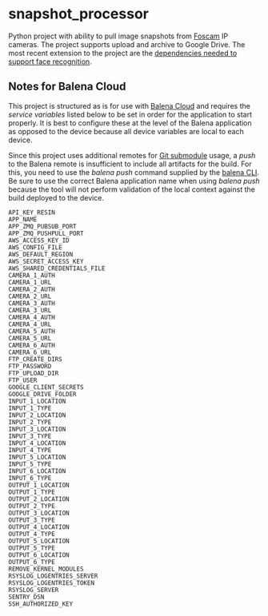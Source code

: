 # snapshot_processor

Python project with ability to pull image snapshots from [Foscam](https://www.foscam.co.za/) IP cameras. The project supports upload and archive to Google Drive. The most recent extension to the project are the [dependencies needed to support face recognition](https://medium.com/@ageitgey/build-a-hardware-based-face-recognition-system-for-150-with-the-nvidia-jetson-nano-and-python-a25cb8c891fd).

## Notes for Balena Cloud

This project is structured as is for use with [Balena Cloud](https://www.balena.io/cloud/) and requires the *service variables* listed below to be set in order for the application to start properly. It is best to configure these at the level of the Balena application as opposed to the device because all device variables are local to each device.

Since this project uses additional remotes for [Git submodule](https://git-scm.com/book/en/v2/Git-Tools-Submodules) usage, a *push* to the Balena remote is insufficient to include all artifacts for the build. For this, you need to use the *balena push* command supplied by the [balena CLI](https://github.com/balena-io/balena-cli). Be sure to use the correct Balena application name when using *balena push* because the tool will not perform validation of the local context against the build deployed to the device.

```text
API_KEY_RESIN
APP_NAME
APP_ZMQ_PUBSUB_PORT
APP_ZMQ_PUSHPULL_PORT
AWS_ACCESS_KEY_ID
AWS_CONFIG_FILE
AWS_DEFAULT_REGION
AWS_SECRET_ACCESS_KEY
AWS_SHARED_CREDENTIALS_FILE
CAMERA_1_AUTH
CAMERA_1_URL
CAMERA_2_AUTH
CAMERA_2_URL
CAMERA_3_AUTH
CAMERA_3_URL
CAMERA_4_AUTH
CAMERA_4_URL
CAMERA_5_AUTH
CAMERA_5_URL
CAMERA_6_AUTH
CAMERA_6_URL
FTP_CREATE_DIRS
FTP_PASSWORD
FTP_UPLOAD_DIR
FTP_USER
GOOGLE_CLIENT_SECRETS
GOOGLE_DRIVE_FOLDER
INPUT_1_LOCATION
INPUT_1_TYPE
INPUT_2_LOCATION
INPUT_2_TYPE
INPUT_3_LOCATION
INPUT_3_TYPE
INPUT_4_LOCATION
INPUT_4_TYPE
INPUT_5_LOCATION
INPUT_5_TYPE
INPUT_6_LOCATION
INPUT_6_TYPE
OUTPUT_1_LOCATION
OUTPUT_1_TYPE
OUTPUT_2_LOCATION
OUTPUT_2_TYPE
OUTPUT_3_LOCATION
OUTPUT_3_TYPE
OUTPUT_4_LOCATION
OUTPUT_4_TYPE
OUTPUT_5_LOCATION
OUTPUT_5_TYPE
OUTPUT_6_LOCATION
OUTPUT_6_TYPE
REMOVE_KERNEL_MODULES
RSYSLOG_LOGENTRIES_SERVER
RSYSLOG_LOGENTRIES_TOKEN
RSYSLOG_SERVER
SENTRY_DSN
SSH_AUTHORIZED_KEY
```
